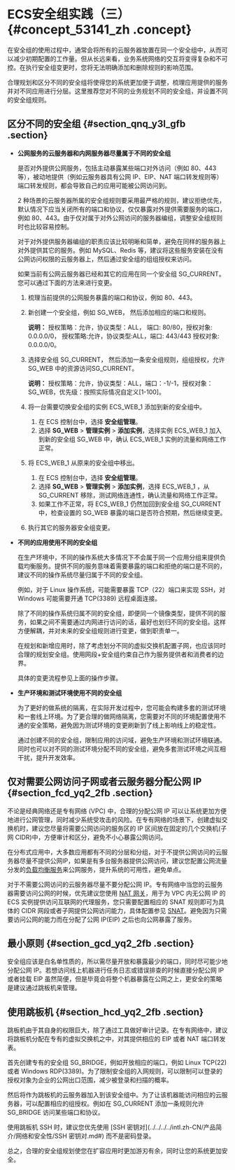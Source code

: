 # ECS安全组实践（三） {#concept_53141_zh .concept}

在安全组的使用过程中，通常会将所有的云服务器放置在同一个安全组中，从而可以减少初期配置的工作量。但从长远来看，业务系统网络的交互将变得复杂和不可控。在执行安全组变更时，您将无法明确添加和删除规则的影响范围。

合理规划和区分不同的安全组将使得您的系统更加便于调整，梳理应用提供的服务并对不同应用进行分层。这里推荐您对不同的业务规划不同的安全组，并设置不同的安全组规则。

## 区分不同的安全组 {#section_qnq_y3l_gfb .section}

-   **公网服务的云服务器和内网服务器尽量属于不同的安全组**

    是否对外提供公网服务，包括主动暴露某些端口对外访问（例如 80、443 等），被动地提供（例如云服务器具有公网 IP、EIP、NAT 端口转发规则等）端口转发规则，都会导致自己的应用可能被公网访问到。

    2 种场景的云服务器所属的安全组规则要采用最严格的规则，建议拒绝优先，默认情况下应当关闭所有的端口和协议，仅仅暴露对外提供需要服务的端口，例如 80、443。由于仅对属于对外公网访问的服务器编组，调整安全组规则时也比较容易控制。

    对于对外提供服务器编组的职责应该比较明晰和简单，避免在同样的服务器上对外提供其它的服务。例如 MySQL、Redis 等，建议将这些服务安装在没有公网访问权限的云服务器上，然后通过安全组的组组授权来访问。

    如果当前有公网云服务器已经和其它的应用在同一个安全组 SG\_CURRENT。您可以通过下面的方法来进行变更。

    1.  梳理当前提供的公网服务暴露的端口和协议，例如 80、443。
    2.  新创建一个安全组，例如 SG\_WEB， 然后添加相应的端口和规则。

        **说明：** 授权策略：允许，协议类型：ALL， 端口: 80/80，授权对象: 0.0.0.0/0， 授权策略:允许，协议类型:ALL，端口: 443/443 授权对象: 0.0.0.0/0。

    3.  选择安全组 SG\_CURRENT， 然后添加一条安全组规则，组组授权，允许 SG\_WEB 中的资源访问SG\_CURRENT。

        **说明：** 授权策略：允许，协议类型：ALL，端口：-1/-1，授权对象：SG\_WEB，优先级：按照实际情况自定义\[1-100\]。

    4.  将一台需要切换安全组的实例 ECS\_WEB\_1 添加到新的安全组中。
        1.  在 ECS 控制台中，选择 **安全组管理**。
        2.  选择 **SG\_WEB** \> **管理实例** \> **添加实例**，选择实例 ECS\_WEB\_1 加入到新的安全组 SG\_WEB 中，确认 ECS\_WEB\_1 实例的流量和网络工作正常。
    5.  将 ECS\_WEB\_1 从原来的安全组中移出。
        1.  在 ECS 控制台中，选择 **安全组管理**。
        2.  选择 **SG\_WEB** \> **管理实例** \> **添加实例**，选择 ECS\_WEB\_1 ，从 SG\_CURRENT 移除，测试网络连通性，确认流量和网络工作正常。
        3.  如果工作不正常，将 ECS\_WEB\_1 仍然加回到安全组 SG\_CURRENT 中，检查设置的 SG\_WEB 暴露的端口是否符合预期，然后继续变更。
    6.  执行其它的服务器安全组变更。
-   **不同的应用使用不同的安全组**

    在生产环境中，不同的操作系统大多情况下不会属于同一个应用分组来提供负载均衡服务。提供不同的服务意味着需要暴露的端口和拒绝的端口是不同的，建议不同的操作系统尽量归属于不同的安全组。

    例如，对于 Linux 操作系统，可能需要暴露 TCP（22）端口来实现 SSH，对 Windows 可能需要开通 TCP\(3389\) 远程桌面连接。

    除了不同的操作系统归属不同的安全组，即便同一个镜像类型，提供不同的服务，如果之间不需要通过内网进行访问的话，最好也划归不同的安全组。这样方便解耦，并对未来的安全组规则进行变更，做到职责单一。

    在规划和新增应用时，除了考虑划分不同的虚拟交换机配置子网，也应该同时合理的规划安全组。使用网段+安全组约束自己作为服务提供者和消费者的边界。

    具体的变更流程参见上面的操作步骤。

-   **生产环境和测试环境使用不同的安全组**

    为了更好的做系统的隔离，在实际开发过程中，您可能会构建多套的测试环境和一套线上环境。为了更合理的做网络隔离，您需要对不同的环境配置使用不通的安全策略，避免因为测试环境的变更刷新到了线上影响线上的稳定性。

    通过创建不同的安全组，限制应用的访问域，避免生产环境和测试环境联通。同时也可以对不同的测试环境分配不同的安全组，避免多套测试环境之间互相干扰，提升开发效率。


## 仅对需要公网访问子网或者云服务器分配公网 IP {#section_fcd_yq2_2fb .section}

不论是经典网络还是专有网络 \(VPC\) 中，合理的分配公网 IP 可以让系统更加方便地进行公网管理，同时减少系统受攻击的风险。在专有网络的场景下，创建虚拟交换机时，建议您尽量将需要公网访问的服务区的 IP 区间放在固定的几个交换机\(子网 CIDR\)中，方便审计和区分，避免不小心暴露公网访问。

在分布式应用中，大多数应用都有不同的分层和分组，对于不提供公网访问的云服务器尽量不提供公网IP，如果是有多台服务器提供公网访问，建议您配置公网流量分发的[负载均衡服务](https://www.aliyun.com/product/slb)来公网服务，提升系统的可用性，避免单点。

对于不需要公网访问的云服务器尽量不要分配公网 IP。专有网络中当您的云服务器需要访问公网的时候，优先建议您使用 [NAT 网关](../../../../intl.zh-CN/产品简介/什么是NAT网关.md#)，用于为 VPC 内无公网 IP 的 ECS 实例提供访问互联网的代理服务，您只需要配置相应的 SNAT 规则即可为具体的 CIDR 网段或者子网提供公网访问能力，具体配置参见 [SNAT](../../../../intl.zh-CN/用户指南/管理SNAT表.md#)。避免因为只需要访问公网的能力而在分配了公网 IP\(EIP\) 之后也向公网暴露了服务。

## 最小原则 {#section_gcd_yq2_2fb .section}

安全组应该是白名单性质的，所以需尽量开放和暴露最少的端口，同时尽可能少地分配公网 IP。若想访问线上机器进行任务日志或错误排查的时候直接分配公网 IP 或者挂载 EIP 虽然简便，但是毕竟会将整个机器暴露在公网之上，更安全的策略是建议通过跳板机来管理。

## 使用跳板机 {#section_hcd_yq2_2fb .section}

跳板机由于其自身的权限巨大，除了通过工具做好审计记录。在专有网络中，建议将跳板机分配在专有的虚拟交换机之中，对其提供相应的 EIP 或者 NAT 端口转发表。

首先创建专有的安全组 SG\_BRIDGE，例如开放相应的端口，例如 Linux TCP\(22\) 或者 Windows RDP\(3389\)。为了限制安全组的入网规则，可以限制可以登录的授权对象为企业的公网出口范围，减少被登录和扫描的概率。

然后将作为跳板机的云服务器加入到该安全组中。为了让该机器能访问相应的云服务器，可以配置相应的组授权。例如在 SG\_CURRENT 添加一条规则允许 SG\_BRIDGE 访问某些端口和协议。

使用跳板机 SSH 时，建议您优先使用 [SSH 密钥对](../../../../intl.zh-CN/产品简介/网络和安全性/SSH 密钥对.md#) 而不是密码登录。

总之，合理的安全组规划使您在扩容应用时更加游刃有余，同时让您的系统更加安全。


